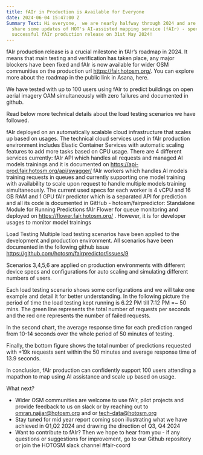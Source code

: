 ```yaml
---
title: fAIr in Production is Available for Everyone
date: 2024-06-04 15:47:00 Z
Summary Text: Hi everyone,  we are nearly halfway through 2024 and are excited to
  share some updates of HOT's AI-assisted mapping service (fAIr) - specifically the
  successful fAIr production release on 31st May 2024!
---
```


fAIr production release is a crucial milestone in fAIr’s roadmap in 2024. It means that main testing and verification has taken place, any major blockers have been fixed and fAIr is now available for wider OSM communities on the production url https://fair.hotosm.org/.  You can explore more about the roadmap in the public link in Asana, here. 


We have tested with up to 100 users using fAIr to predict buildings on open aerial imagery OAM simultaneously with zero failures and documented in github. 

Read below more technical  details about the load testing scenarios we have followed.

fAIr deployed on an automatically scalable cloud infrastructure that scales up based on usages.
The technical cloud services used in fAIr production environment includes Elastic Container Services with automatic scaling features to add more tasks based on CPU usage. There are 4 different services currently:
fAIr API which handles all requests and managed AI models trainings and it is documented on https://api-prod.fair.hotosm.org/api/swagger/ 
fAIr workers which handles AI models training requests in queues and currently supporting one model training with availability to scale upon request to handle multiple models training simultaneously. The current used specs for each worker is 4 vCPU	and 16 GB RAM and 1 GPU
fAIr predictor which is a separated API for prediction and all its code is documented in GitHub - hotosm/fairpredictor: Standalone Module for Running Predictions 
fAIr Flower for queue monitoring and deployed on https://flower.fair.hotosm.org/ . However, it is for developer usages to monitor model trainings


Load Testing
Multiple load testing scenarios have been applied to the development and production environment. All scenarios have been documented in the following github issue 
https://github.com/hotosm/fairpredictor/issues/9 

Scenarios 3,4,5,6 are applied on production environments with different device specs and configurations for auto scaling and simulating different numbers of users.

Each load testing scenario shows some configurations and we will take one example and detail it for better understanding.
In the following picture the period of time the load testing kept running is 6.22 PM till 7:12 PM =~ 50 mins. The green line represents the total number of requests per seconds and the red one represents the number of failed requests.

In the second chart, the average response time for each prediction ranged from 10-14 seconds over the whole period of 50 minutes of testing.

Finally, the bottom figure shows the total number of predictions requested with +19k requests sent within the 50 minutes and average response time of 13.9 seconds.


In conclusion, fAIr production can confidently support 100 users attending a mapathon to map using AI assistance and scale up based on usage.

What next?

* Wider OSM communities are welcome to use fAIr, pilot projects and provide feedback to us on slack or by reaching out to omran.najjar@hotosm.org and or tech-data@hotosm.org
* Stay tuned for mid year report coming soon illustrating what we have achieved in Q1,Q2 2024 and drawing the direction of Q3, Q4 2024
* Want to contribute to fAIr? Then we hope to hear from you - if any questions or suggestions for improvement, go to our Github repository or join the HOTOSM slack channel #fair-coord


